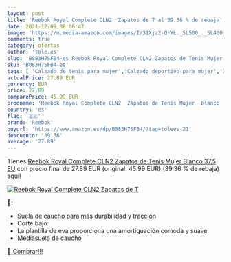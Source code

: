 ```yaml
---
layout: post
title: 'Reebok Royal Complete CLN2  Zapatos de T al 39.36 % de rebaja'
date: 2021-12-09 08:06:47
image: 'https://m.media-amazon.com/images/I/31Xjz2-QrYL._SL500_._SL400_.jpg'
comments: true
category: ofertas
author: 'tole.es'
slug: 'B083H7SFB4-es Reebok Royal Complete CLN2 Zapatos de Tenis Mujer Blanco...'
sku: 'B083H7SFB4-es'
tags: [ 'Calzado de tenis para mujer','Calzado deportivo para mujer','Zapatillas casual para mujer','Zapatillas y calzado deportivo para mujer','Zapatos','Zapatos para mujer','Zapatos y complementos','reebok','zapatos', ]
actualPrice: 27.89 EUR
currency: EUR
price: 27.89
comparePrice: 45.99 EUR
prodname: 'Reebok Royal Complete CLN2  Zapatos de Tenis Mujer  Blanco  37.5 EU'
country: 'es'
flag: '🇪🇸'
brand: 'Reebok'
buyurl: 'https://www.amazon.es/dp/B083H7SFB4/?tag=tolees-21'
descuento: '39.36'
average: '27.89'
---
```


Tienes [Reebok Royal Complete CLN2  Zapatos de Tenis Mujer  Blanco  37.5 EU](https://www.amazon.es/dp/B083H7SFB4/?tag=tolees-21) con precio final de  27.89 EUR (original: 45.99 EUR) (39.36 %  de rebaja) aqui!

[![Reebok Royal Complete CLN2  Zapatos de T](https://m.media-amazon.com/images/I/31Xjz2-QrYL._SL500_._SL400_.jpg)](https://www.amazon.es/dp/B083H7SFB4/?tag=tolees-21)

🔎:

- Suela de caucho para más durabilidad y tracción
- Corte bajo.
- La plantilla de eva proporciona una amortiguación cómoda y suave
- Mediasuela de caucho

[🛒 Comprar!!!](https://www.amazon.es/dp/B083H7SFB4/?tag=tolees-21)

